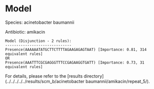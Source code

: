 
# Model

Species: acinetobacter baumannii

Antibiotic: amikacin

```
Model (Disjunction - 2 rules):
------------------------------
Presence(AAAAAATATGCTTCTTTTAGAAGAGAGTAAT) [Importance: 0.81, 314 equivalent rules]
OR
Presence(AAATTTCGCGAGGGTTTCCGAGAAGGTGATT) [Importance: 0.73, 31 equivalent rules]

```

For details, please refer to the [results directory](../../../../../results/scm_b/acinetobacter baumannii/amikacin/repeat_5/).

